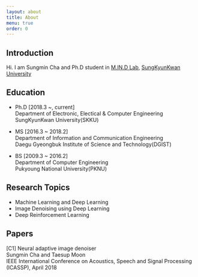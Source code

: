```yaml
---
layout: about
title: About
menu: true
order: 0
---
```


## Introduction

Hi. I am Sungmin Cha and Ph.D student in [M.IN.D Lab](https://mindlab-skku.github.io), [SungKyunKwan University](http://skku.edu)

## Education

- Ph.D [2018.3 ~, current]  
Department of Electronic, Electical & Computer Engineering  
SungKyunKwan University(SKKU)

- MS [2016.3 ~ 2018.2]  
Department of Information and Communication Engineering  
Daegu Gyeongbuk Institute of Science and Technology(DGIST)

- BS [2009.3 ~ 2016.2]  
Department of Computer Engineering  
Pukyoung National University(PKNU)

## Research Topics

- Machine Learning and Deep Learning
- Image Denoising using Deep Learning
- Deep Reinforcement Learning

## Papers

[C1] Neural adaptive image denoiser  
Sungmin Cha and Taesup Moon  
IEEE International Conference on Acoustics, Speech and Signal Processing (ICASSP), April 2018

